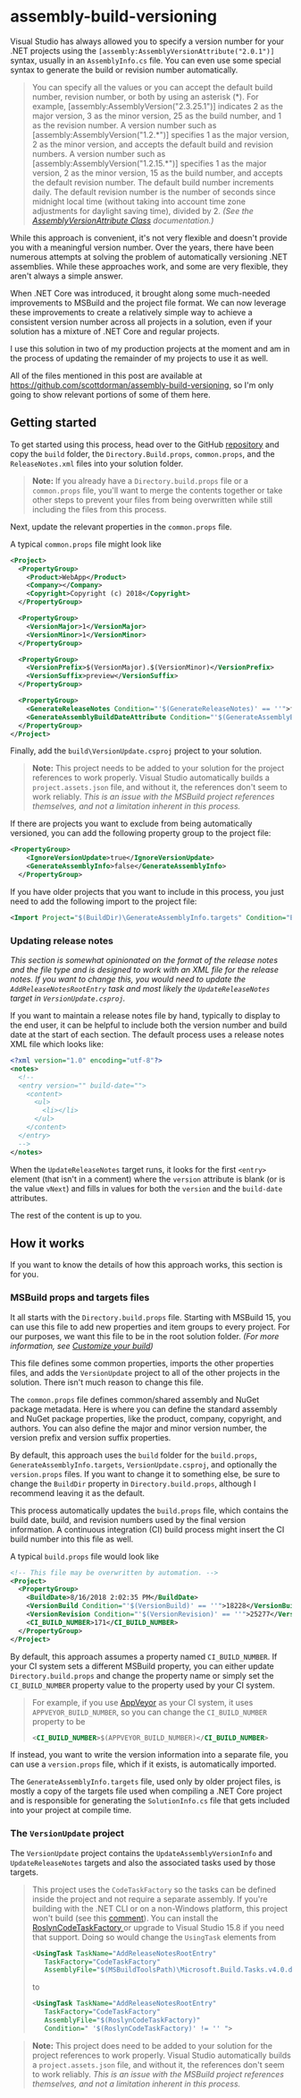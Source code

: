 # assembly-build-versioning

Visual Studio has always allowed you to specify a version number for your .NET projects using the `[assembly:AssemblyVersionAttribute("2.0.1")]` syntax, usually in an `AssemblyInfo.cs` file. You can even use some special syntax to generate the build or revision number automatically.

> You can specify all the values or you can accept the default build number, revision number, or both by using an asterisk (\*). For example, [assembly:AssemblyVersion("2.3.25.1")] indicates 2 as the major version, 3 as the minor version, 25 as the build number, and 1 as the revision number. A version number such as [assembly:AssemblyVersion("1.2.\*")] specifies 1 as the major version, 2 as the minor version, and accepts the default build and revision numbers. A version number such as [assembly:AssemblyVersion("1.2.15.\*")] specifies 1 as the major version, 2 as the minor version, 15 as the build number, and accepts the default revision number. The default build number increments daily. The default revision number is the number of seconds since midnight local time (without taking into account time zone adjustments for daylight saving time), divided by 2. *(See the [AssemblyVersionAttribute Class](https://docs.microsoft.com/en-us/dotnet/api/system.reflection.assemblyversionattribute?view=netframework-4.7.1) documentation.)*

While this approach is convenient, it's not very flexible and doesn't provide you with a meaningful version number. Over the years, there have been numerous attempts at solving the problem of automatically versioning .NET assemblies. While these approaches work, and some are very flexible, they aren't always a simple answer.

When .NET Core was introduced, it brought along some much-needed improvements to MSBuild and the project file format. We can now leverage these improvements to create a relatively simple way to achieve a consistent version number across all projects in a solution, even if your solution has a mixture of .NET Core and regular projects.

I use this solution in two of my production projects at the moment and am in the process of updating the remainder of my projects to use it as well.

All of the files mentioned in this post are available at https://github.com/scottdorman/assembly-build-versioning, so I'm only going to show relevant portions of some of them here.

## Getting started

To get started using this process, head over to the GitHub [repository](https://github.com/scottdorman/assembly-build-versioning) and copy the `build` folder, the `Directory.Build.props`, `common.props`, and the `ReleaseNotes.xml` files into your solution folder.

> **Note:** If you already have a `Directory.build.props` file or a `common.props` file, you'll want to merge the contents together or take other steps to prevent your files from being overwritten while still including the files from this process.

Next, update the relevant properties in the `common.props` file.

A typical `common.props` file might look like 

```xml
<Project>
  <PropertyGroup>
    <Product>WebApp</Product>
    <Company></Company>
    <Copyright>Copyright (c) 2018</Copyright>
  </PropertyGroup>

  <PropertyGroup>
    <VersionMajor>1</VersionMajor>
    <VersionMinor>1</VersionMinor>
  </PropertyGroup>

  <PropertyGroup>
    <VersionPrefix>$(VersionMajor).$(VersionMinor)</VersionPrefix>
    <VersionSuffix>preview</VersionSuffix>
  </PropertyGroup>

  <PropertyGroup>
    <GenerateReleaseNotes Condition="'$(GenerateReleaseNotes)' == ''">false</GenerateReleaseNotes>
    <GenerateAssemblyBuildDateAttribute Condition="'$(GenerateAssemblyBuildDateAttribute)' == ''">true</GenerateAssemblyBuildDateAttribute>
  </PropertyGroup>
</Project>
``` 
Finally, add the `build\VersionUpdate.csproj` project to your solution.

> **Note:** This project needs to be added to your solution for the project references to work properly. Visual Studio automatically builds a `project.assets.json` file, and without it, the references don't seem to work reliably. *This is an issue with the MSBuild project references themselves, and not a limitation inherent in this process.*

If there are projects you want to exclude from being automatically versioned, you can add the following property group to the project file:

```xml
<PropertyGroup>
    <IgnoreVersionUpdate>true</IgnoreVersionUpdate>
    <GenerateAssemblyInfo>false</GenerateAssemblyInfo>
  </PropertyGroup>
```

If you have older projects that you want to include in this process, you just need to add the following import to the project file:
```xml
<Import Project="$(BuildDir)\GenerateAssemblyInfo.targets" Condition="Exists('$(BuildDir)\GenerateAssemblyInfo.targets')" /> 
```

### Updating release notes

*This section is somewhat opinionated on the format of the release notes and the file type and is designed to work with an XML file for the release notes. If you want to change this, you would need to update the `AddReleaseNotesRootEntry` task and most likely the `UpdateReleaseNotes` target in `VersionUpdate.csproj`.*


If you want to maintain a release notes file by hand, typically to display to the end user, it can be helpful to include both the version number and build date at the start of each section. The default process uses a release notes XML file which looks like:

```xml
<?xml version="1.0" encoding="utf-8"?>
<notes>
  <!--
  <entry version="" build-date="">
    <content>
      <ul>
        <li></li>
      </ul>
    </content>
  </entry>
  -->
</notes>
```

When the `UpdateReleaseNotes` target runs, it looks for the first `<entry>` element (that isn't in a comment) where the `version` attribute is blank (or is the value `vNext`) and fills in values for both the `version` and the `build-date` attributes.

The rest of the content is up to you.

## How it works

If you want to know the details of how this approach works, this section is for you.

### MSBuild props and targets files

It all starts with the `Directory.build.props` file. Starting with MSBuild 15, you can use this file to add new properties and item groups to every project. For our purposes, we want this file to be in the root solution folder. *(For more information, see [Customize your build](https://docs.microsoft.com/en-us/visualstudio/msbuild/customize-your-build))*

This file defines some common properties, imports the other properties files, and adds the `VersionUpdate` project to all of the other projects in the solution. There isn't much reason to change this file.

The `common.props` file defines common/shared assembly and NuGet package metadata. Here is where you can define the standard assembly and NuGet package properties, like the product, company, copyright, and authors. You can also define the major and minor version number, the version prefix and version suffix properties.

By default, this approach uses the `build` folder for the `build.props`, `GenerateAssemblyInfo.targets`, `VersionUpdate.csproj`, and optionally the `version.props` files. If you want to change it to something else, be sure to change the `BuildDir` property in `Directory.build.props`, although I recommend leaving it as the default.

This process automatically updates the `build.props` file, which contains the build date, build, and revision numbers used by the final version information. A continuous integration (CI) build process might insert the CI build number into this file as well. 

A typical `build.props` file would look like

```xml
<!-- This file may be overwritten by automation. -->
<Project>
  <PropertyGroup>
    <BuildDate>8/16/2018 2:02:35 PM</BuildDate>
    <VersionBuild Condition="'$(VersionBuild)' == ''">18228</VersionBuild>
    <VersionRevision Condition="'$(VersionRevision)' == ''">25277</VersionRevision>
    <CI_BUILD_NUMBER>171</CI_BUILD_NUMBER>
  </PropertyGroup>
</Project>
```

By default, this approach assumes a property named `CI_BUILD_NUMBER`. If your CI system sets a different MSBuild property, you can either update `Directory.build.props` and change the property name or simply set the `CI_BUILD_NUMBER` property value to the property used by your CI system.

> For example, if you use [AppVeyor](https://www.appveyor.com/) as your CI system, it uses `APPVEYOR_BUILD_NUMBER`, so you can change the `CI_BUILD_NUMBER` property to be 
>
> ```xml
> <CI_BUILD_NUMBER>$(APPVEYOR_BUILD_NUMBER)</CI_BUILD_NUMBER>
> ```

If instead, you want to write the version information into a separate file, you can use a `version.props` file, which if it exists, is automatically imported. 

The `GenerateAssemblyInfo.targets` file, used only by older project files, is mostly a copy of the targets file used when compiling a .NET Core project and is responsible for generating the `SolutionInfo.cs` file that gets included into your project at compile time.

### The `VersionUpdate` project
The `VersionUpdate` project contains the `UpdateAssemblyVersionInfo` and `UpdateReleaseNotes` targets and also the associated tasks used by those targets.

> This project uses the `CodeTaskFactory` so the tasks can be defined inside the project and not require a separate assembly. If you're building with the .NET CLI or on a non-Windows platform, this project won't build (see this [comment](https://github.com/Microsoft/msbuild/issues/616#issuecomment-219258405)). You can install the [RoslynCodeTaskFactory ](https://github.com/jeffkl/RoslynCodeTaskFactory) or upgrade to Visual Studio 15.8 if you need that support. Doing so would change the `UsingTask` elements from
>
> ```xml
> <UsingTask TaskName="AddReleaseNotesRootEntry" 
>    TaskFactory="CodeTaskFactory" 
>    AssemblyFile="$(MSBuildToolsPath)\Microsoft.Build.Tasks.v4.0.dll">
> ```
> to
> ```xml
> <UsingTask TaskName="AddReleaseNotesRootEntry"  
>    TaskFactory="CodeTaskFactory"  
>    AssemblyFile="$(RoslynCodeTaskFactory)"
>    Condition=" '$(RoslynCodeTaskFactory)' != '' ">
> ```

> **Note:** This project does need to be added to your solution for the project references to work properly. Visual Studio automatically builds a `project.assets.json` file, and without it, the references don't seem to work reliably. *This is an issue with the MSBuild project references themselves, and not a limitation inherent in this process.*
